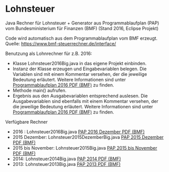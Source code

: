 Lohnsteuer
==========

Java Rechner für Lohnsteuer + Generator aus Programmablaufplan (PAP) vom Bundesministerium für Finanzen (BMF)
(Stand 2016, Eclipse Projekt)

Code wird automatisch aus dem Programmablaufplan vom BMF erzeugt.<br>
Quelle: <a target="_blank" href="https://www.bmf-steuerrechner.de/interface/">https:/&#47;www.bmf-steuerrechner.de/interface/</a>

Benutzung als Lohnrechner für z.B. 2016: 

  - Klasse Lohnsteuer2016Big.java in das eigene Projekt einbinden.
  - Instanz der Klasse erzeugen und Eingabevariablen belegen. Die Variablen sind mit einem Kommentar versehen, der die jeweilige Bedeutung erläutert. Weitere Informationen sind unter <a target="_blank"  href="https://www.bmf-steuerrechner.de/pruefdaten/pap2016.pdf">Programmablaufplan 2016 PDF (BMF)</a> zu finden.
  - Methode main() aufrufen.
  - Ergebnis aus den Ausgabevariablen entsprechend auslesen. Die Ausgabevariablen sind ebenfalls mit einem Kommentar versehen, der die jeweilige Bedeutung erläutert. Weitere Informationen sind unter <a target="_blank"  href="https://www.bmf-steuerrechner.de/pruefdaten/pap2016.pdf">Programmablaufplan 2016 PDF (BMF)</a> zu finden.


Verfügbare Rechner

  - 2016 : Lohnsteuer2016Big.java <a target="_blank"  href="https://www.bmf-steuerrechner.de/pruefdaten/pap2016.pdf">PAP 2016 Dezember PDF (BMF)</a>
  - 2015 Dezember: Lohnsteuer2015DezemberBig.java <a target="_blank"  href="https://www.bmf-steuerrechner.de/pruefdaten/pap2015Dezember.pdf">PAP 2015 Dezember PDF (BMF)</a>
  - 2015 bis November: Lohnsteuer2015Big.java <a target="_blank"  href="https://www.bmf-steuerrechner.de/pruefdaten/pap2015bisNovember.pdf">PAP 2015 bis November PDF (BMF)</a>
  - 2014: Lohnsteuer2014Big.java <a target="_blank"  href="https://www.bmf-steuerrechner.de/pruefdaten/pap2014.pdf">PAP 2014 PDF (BMF)</a>
  - 2013: Lohnsteuer2013Big.java <a target="_blank"  href="https://www.bmf-steuerrechner.de/pruefdaten/pap2013_2.pdf">PAP 2013 PDF (BMF)</a>

